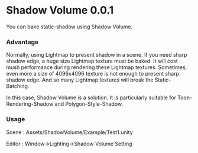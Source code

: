 ﻿# Shadow Volume 0.0.1

You can bake static-shadow using Shadow Volume.

### Advantage

Normally, using Lightmap to present shadow in a scene. If you need sharp shadow edge, a huge size Lightmap texture must be baked. It will cost mush performance during rendering these Lightmap textures. Sometimes, even more a size of 4096x4096 texture is not enough to present sharp shadow edge. And so many Lightmap textures will break the Static-Batching.

In this case, Shadow Volume is a solution. It is particularly suitable for Toon-Rendering-Shadow and Polygon-Style-Shadow.

### Usage

Scene : Assets/ShadowVolume/Example/Test1.unity

Editor : Window->Lighting->Shadow Volume Setting
